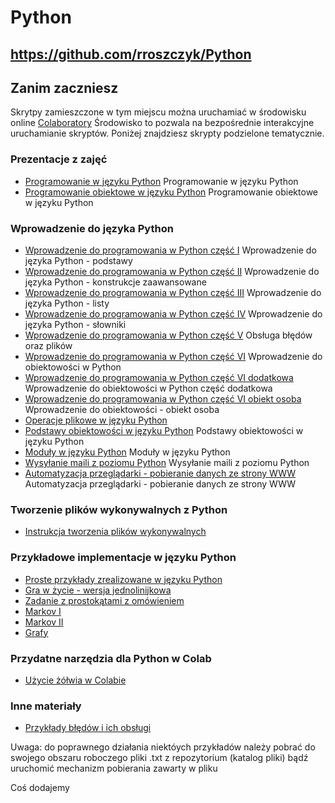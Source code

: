 # Python

## https://github.com/rroszczyk/Python

## Zanim zaczniesz
Skrytpy zamieszczone w tym miejscu można uruchamiać w środowisku online [Colaboratory](https://colab.research.google.com) Środowisko to pozwala na bezpośrednie interakcyjne uruchamianie skryptów. Poniżej znajdziesz skrypty podzielone tematycznie.

### Prezentacje z zajęć
* [Programowanie w języku Python](https://github.com/rroszczyk/Python/blob/master/Prezentacje/Python_II.pdf) Programowanie w języku Python
* [Programowanie obiektowe w języku Python](https://github.com/rroszczyk/Python/blob/master/Prezentacje/Python_IV.pdf) Programowanie obiektowe w języku Python

### Wprowadzenie do języka Python
* [Wprowadzenie do programowania w Python część I](https://colab.research.google.com/github/rroszczyk/Python/blob/master/podstawy_programowania_w_Python_I.ipynb)
Wprowadzenie do języka Python - podstawy
* [Wprowadzenie do programowania w Python część II](https://colab.research.google.com/github/rroszczyk/Python/blob/master/podstawy_programowania_w_Python_II.ipynb)
Wprowadzenie do języka Python - konstrukcje zaawansowane
* [Wprowadzenie do programowania w Python część III](https://colab.research.google.com/github/rroszczyk/Python/blob/master/podstawy_programowania_w_Pyton_III.ipynb)
Wprowadzenie do języka Python - listy
* [Wprowadzenie do programowania w Python część IV](https://colab.research.google.com/github/rroszczyk/Python/blob/master/podstawy_programowania_w_Pyton_IV.ipynb)
Wprowadzenie do języka Python - słowniki
* [Wprowadzenie do programowania w Python część V](https://colab.research.google.com/github/rroszczyk/Python/blob/master/podstawy_programowania_w_Pyton_V.ipynb)
Obsługa błędów oraz plików
* [Wprowadzenie do programowania w Python część VI](https://colab.research.google.com/github/rroszczyk/Python/blob/master/podstawy_programowania_w_Pyton_VI.ipynb)
Wprowadzenie do obiektowości w Python
* [Wprowadzenie do programowania w Python część VI dodatkowa](https://colab.research.google.com/github/rroszczyk/Python/blob/master/podstawy_programowania_w_Pyton_VI_dodatkowe.ipynb)
Wprowadzenie do obiektowości w Python część dodatkowa
* [Wprowadzenie do programowania w Python część VI obiekt osoba](https://colab.research.google.com/github/rroszczyk/Python/blob/master/podstawy_programowania_w_Pyton_VI_osoba.ipynb)
Wprowadzenie do obiektowości - obiekt osoba
* [Operacje plikowe w języku Python](https://colab.research.google.com/github/rroszczyk/Python/blob/master/operacje_na_plikach.ipynb)
* [Podstawy obiektowości w języku Python](https://github.com/rroszczyk/Python/blob/master/obiektowy_python.ipynb) Podstawy obiektowości w języku Python
* [Moduły w języku Python](https://colab.research.google.com/github/rroszczyk/Python/blob/master/Python_cz_8.ipynb) Moduły w języku Python
* [Wysyłanie maili z poziomu Python](https://colab.research.google.com/github/rroszczyk/Python/blob/master/wysylanie_maili.ipynb) Wysyłanie maili z poziomu Python
* [Automatyzacja przeglądarki - pobieranie danych ze strony WWW](https://colab.research.google.com/github/rroszczyk/Python/blob/master/pobieranie_danych.ipynb) Automatyzacja przeglądarki - pobieranie danych ze strony WWW

### Tworzenie plików wykonywalnych z Python
* [Instrukcja tworzenia plików wykonywalnych](https://blog.roszczyk.net/python/python-tworzenie-plikow-wykonywalnych/)

### Przykładowe implementacje w języku Python
* [Proste przykłady zrealizowane w języku Python](https://colab.research.google.com/github/rroszczyk/Python/blob/master/Implementacje/przykladowe_zadania.ipynb)
* [Gra w życie - wersja jednolinijkowa](https://colab.research.google.com/github/rroszczyk/Python/blob/master/Implementacje/Zycie.ipynb)
* [Zadanie z prostokątami z omówieniem](https://colab.research.google.com/github/rroszczyk/Python/blob/master/Implementacje/zadanie_z_prostokatami.ipynb)
* [Markov I](https://colab.research.google.com/github/rroszczyk/Python/blob/master/Implementacje/errors.ipynb)
* [Markov II](https://colab.research.google.com/github/rroszczyk/Python/blob/master/Implementacje/markov.ipynb)
* [Grafy](https://colab.research.google.com/github/rroszczyk/Python/blob/master/Implementacje/graphs.ipynb)

### Przydatne narzędzia dla Python w Colab
* [Użycie żółwia w Colabie](https://colab.research.google.com/github/rroszczyk/Python/blob/master/zolw_w_Python.ipynb)

### Inne materiały
* [Przykłady błędów i ich obsługi](https://colab.research.google.com/github/rroszczyk/Python/blob/master/bledy_oprogramowania.ipynb)

Uwaga: do poprawnego działania niektóych przykładów należy pobrać do swojego obszaru roboczego pliki .txt z repozytorium (katalog pliki) bądź uruchomić mechanizm pobierania zawarty w pliku

Coś dodajemy

